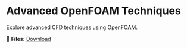 # Advanced OpenFOAM Techniques

Explore advanced CFD techniques using OpenFOAM.

📂 **Files:** [Download](../assets/references/advanced.zip)
